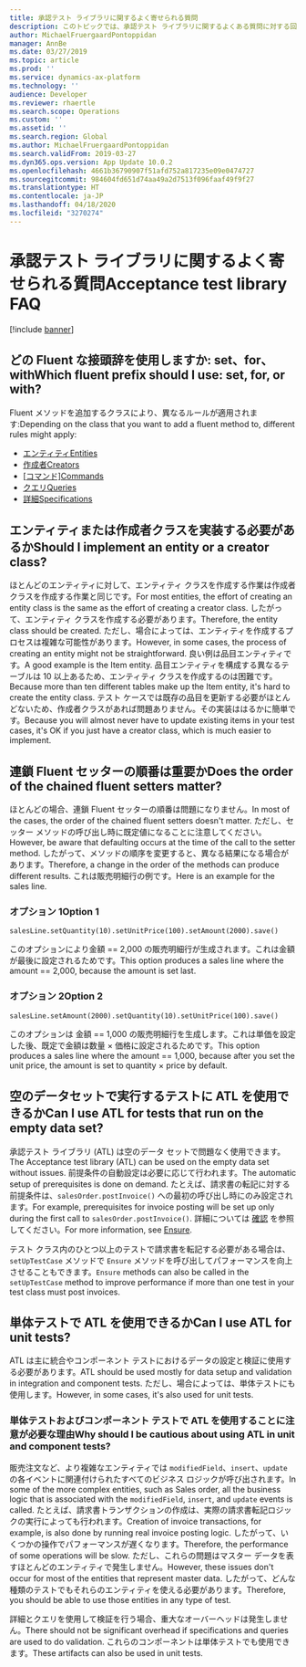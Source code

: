 ```yaml
---
title: 承認テスト ライブラリに関するよく寄せられる質問
description: このトピックでは、承認テスト ライブラリに関するよくある質問に対する回答を示します。
author: MichaelFruergaardPontoppidan
manager: AnnBe
ms.date: 03/27/2019
ms.topic: article
ms.prod: ''
ms.service: dynamics-ax-platform
ms.technology: ''
audience: Developer
ms.reviewer: rhaertle
ms.search.scope: Operations
ms.custom: ''
ms.assetid: ''
ms.search.region: Global
ms.author: MichaelFruergaardPontoppidan
ms.search.validFrom: 2019-03-27
ms.dyn365.ops.version: App Update 10.0.2
ms.openlocfilehash: 4661b36790907f51afd752a817235e09e0474727
ms.sourcegitcommit: 984604fd651d74aa49a2d7513f096faaf49f9f27
ms.translationtype: HT
ms.contentlocale: ja-JP
ms.lasthandoff: 04/18/2020
ms.locfileid: "3270274"
---
```

# <a name="acceptance-test-library-faq"></a><span data-ttu-id="d9a1d-103">承認テスト ライブラリに関するよく寄せられる質問</span><span class="sxs-lookup"><span data-stu-id="d9a1d-103">Acceptance test library FAQ</span></span>

[!include [banner](../includes/banner.md)]

## <a name="which-fluent-prefix-should-i-use-set-for-or-with"></a><span data-ttu-id="d9a1d-104">どの Fluent な接頭辞を使用しますか: set、for、with</span><span class="sxs-lookup"><span data-stu-id="d9a1d-104">Which fluent prefix should I use: set, for, or with?</span></span>

<span data-ttu-id="d9a1d-105">Fluent メソッドを追加するクラスにより、異なるルールが適用されます:</span><span class="sxs-lookup"><span data-stu-id="d9a1d-105">Depending on the class that you want to add a fluent method to, different rules might apply:</span></span>

- [<span data-ttu-id="d9a1d-106">エンティティ</span><span class="sxs-lookup"><span data-stu-id="d9a1d-106">Entities</span></span>](concepts-entities.md)
- [<span data-ttu-id="d9a1d-107">作成者</span><span class="sxs-lookup"><span data-stu-id="d9a1d-107">Creators</span></span>](concepts-creators.md)
- <span data-ttu-id="d9a1d-108">[[コマンド]](concepts-commands.md)</span><span class="sxs-lookup"><span data-stu-id="d9a1d-108">[Commands](concepts-commands.md)</span></span>
- [<span data-ttu-id="d9a1d-109">クエリ</span><span class="sxs-lookup"><span data-stu-id="d9a1d-109">Queries</span></span>](concepts-queries.md)
- [<span data-ttu-id="d9a1d-110">詳細</span><span class="sxs-lookup"><span data-stu-id="d9a1d-110">Specifications</span></span>](concepts-specifications.md)

## <a name="should-i-implement-an-entity-or-a-creator-class"></a><span data-ttu-id="d9a1d-111">エンティティまたは作成者クラスを実装する必要があるか</span><span class="sxs-lookup"><span data-stu-id="d9a1d-111">Should I implement an entity or a creator class?</span></span>

<span data-ttu-id="d9a1d-112">ほとんどのエンティティに対して、エンティティ クラスを作成する作業は作成者クラスを作成する作業と同じです。</span><span class="sxs-lookup"><span data-stu-id="d9a1d-112">For most entities, the effort of creating an entity class is the same as the effort of creating a creator class.</span></span> <span data-ttu-id="d9a1d-113">したがって、エンティティ クラスを作成する必要があります。</span><span class="sxs-lookup"><span data-stu-id="d9a1d-113">Therefore, the entity class should be created.</span></span> <span data-ttu-id="d9a1d-114">ただし、場合によっては、エンティティを作成するプロセスは複雑な可能性があります。</span><span class="sxs-lookup"><span data-stu-id="d9a1d-114">However, in some cases, the process of creating an entity might not be straightforward.</span></span> <span data-ttu-id="d9a1d-115">良い例は品目エンティティです。</span><span class="sxs-lookup"><span data-stu-id="d9a1d-115">A good example is the Item entity.</span></span> <span data-ttu-id="d9a1d-116">品目エンティティを構成する異なるテーブルは 10 以上あるため、エンティティ クラスを作成するのは困難です。</span><span class="sxs-lookup"><span data-stu-id="d9a1d-116">Because more than ten different tables make up the Item entity, it's hard to create the entity class.</span></span> <span data-ttu-id="d9a1d-117">テスト ケースでは既存の品目を更新する必要がほとんどないため、作成者クラスがあれば問題ありません。その実装ははるかに簡単です。</span><span class="sxs-lookup"><span data-stu-id="d9a1d-117">Because you will almost never have to update existing items in your test cases, it's OK if you just have a creator class, which is much easier to implement.</span></span>

## <a name="does-the-order-of-the-chained-fluent-setters-matter"></a><span data-ttu-id="d9a1d-118">連鎖 Fluent セッターの順番は重要か</span><span class="sxs-lookup"><span data-stu-id="d9a1d-118">Does the order of the chained fluent setters matter?</span></span>

<span data-ttu-id="d9a1d-119">ほとんどの場合、連鎖 Fluent セッターの順番は問題になりません。</span><span class="sxs-lookup"><span data-stu-id="d9a1d-119">In most of the cases, the order of the chained fluent setters doesn't matter.</span></span> <span data-ttu-id="d9a1d-120">ただし、セッター メソッドの呼び出し時に既定値になることに注意してください。</span><span class="sxs-lookup"><span data-stu-id="d9a1d-120">However, be aware that defaulting occurs at the time of the call to the setter method.</span></span> <span data-ttu-id="d9a1d-121">したがって、メソッドの順序を変更すると、異なる結果になる場合があります。</span><span class="sxs-lookup"><span data-stu-id="d9a1d-121">Therefore, a change in the order of the methods can produce different results.</span></span> <span data-ttu-id="d9a1d-122">これは販売明細行の例です。</span><span class="sxs-lookup"><span data-stu-id="d9a1d-122">Here is an example for the sales line.</span></span>

### <a name="option-1"></a><span data-ttu-id="d9a1d-123">オプション 1</span><span class="sxs-lookup"><span data-stu-id="d9a1d-123">Option 1</span></span>

```xpp
salesLine.setQuantity(10).setUnitPrice(100).setAmount(2000).save()
```

<span data-ttu-id="d9a1d-124">このオプションにより金額 == 2,000 の販売明細行が生成されます。これは金額が最後に設定されるためです。</span><span class="sxs-lookup"><span data-stu-id="d9a1d-124">This option produces a sales line where the amount == 2,000, because the amount is set last.</span></span>
    
### <a name="option-2"></a><span data-ttu-id="d9a1d-125">オプション 2</span><span class="sxs-lookup"><span data-stu-id="d9a1d-125">Option 2</span></span>

```xpp
salesLine.setAmount(2000).setQuantity(10).setUnitPrice(100).save()
```

<span data-ttu-id="d9a1d-126">このオプションは 金額 == 1,000 の販売明細行を生成します。これは単価を設定した後、既定で金額は数量 × 価格に設定されるためです。</span><span class="sxs-lookup"><span data-stu-id="d9a1d-126">This option produces a sales line where the amount == 1,000, because after you set the unit price, the amount is set to quantity × price by default.</span></span>

## <a name="can-i-use-atl-for-tests-that-run-on-the-empty-data-set"></a><span data-ttu-id="d9a1d-127">空のデータセットで実行するテストに ATL を使用できるか</span><span class="sxs-lookup"><span data-stu-id="d9a1d-127">Can I use ATL for tests that run on the empty data set?</span></span>

<span data-ttu-id="d9a1d-128">承認テスト ライブラリ (ATL) は空のデータ セットで問題なく使用できます。</span><span class="sxs-lookup"><span data-stu-id="d9a1d-128">The Acceptance test library (ATL) can be used on the empty data set without issues.</span></span> <span data-ttu-id="d9a1d-129">前提条件の自動設定は必要に応じて行われます。</span><span class="sxs-lookup"><span data-stu-id="d9a1d-129">The automatic setup of prerequisites is done on demand.</span></span> <span data-ttu-id="d9a1d-130">たとえば、請求書の転記に対する前提条件は、`salesOrder.postInvoice()` への最初の呼び出し時にのみ設定されます。</span><span class="sxs-lookup"><span data-stu-id="d9a1d-130">For example, prerequisites for invoice posting will be set up only during the first call to `salesOrder.postInvoice()`.</span></span> <span data-ttu-id="d9a1d-131">詳細については [確認](test-data-methods.md#ensure-methods) を参照してください。</span><span class="sxs-lookup"><span data-stu-id="d9a1d-131">For more information, see [Ensure](test-data-methods.md#ensure-methods).</span></span>

<span data-ttu-id="d9a1d-132">テスト クラス内のひとつ以上のテストで請求書を転記する必要がある場合は、`setUpTestCase` メソッドで `Ensure` メソッドを呼び出してパフォーマンスを向上させることもできます。</span><span class="sxs-lookup"><span data-stu-id="d9a1d-132">`Ensure` methods can also be called in the `setUpTestCase` method to improve performance if more than one test in your test class must post invoices.</span></span>

## <a name="can-i-use-atl-for-unit-tests"></a><span data-ttu-id="d9a1d-133">単体テストで ATL を使用できるか</span><span class="sxs-lookup"><span data-stu-id="d9a1d-133">Can I use ATL for unit tests?</span></span>

<span data-ttu-id="d9a1d-134">ATL は主に統合やコンポーネント テストにおけるデータの設定と検証に使用する必要があります。</span><span class="sxs-lookup"><span data-stu-id="d9a1d-134">ATL should be used mostly for data setup and validation in integration and component tests.</span></span> <span data-ttu-id="d9a1d-135">ただし、場合によっては、単体テストにも使用します。</span><span class="sxs-lookup"><span data-stu-id="d9a1d-135">However, in some cases, it's also used for unit tests.</span></span>

### <a name="why-should-i-be-cautious-about-using-atl-in-unit-and-component-tests"></a><span data-ttu-id="d9a1d-136">単体テストおよびコンポーネント テストで ATL を使用することに注意が必要な理由</span><span class="sxs-lookup"><span data-stu-id="d9a1d-136">Why should I be cautious about using ATL in unit and component tests?</span></span>

<span data-ttu-id="d9a1d-137">販売注文など、より複雑なエンティティでは `modifiedField`、`insert`、`update` の各イベントに関連付けられたすべてのビジネス ロジックが呼び出されます。</span><span class="sxs-lookup"><span data-stu-id="d9a1d-137">In some of the more complex entities, such as Sales order, all the business logic that is associated with the `modifiedField`, `insert`, and `update` events is called.</span></span> <span data-ttu-id="d9a1d-138">たとえば、請求書トランザクションの作成は、実際の請求書転記ロジックの実行によっても行われます。</span><span class="sxs-lookup"><span data-stu-id="d9a1d-138">Creation of invoice transactions, for example, is also done by running real invoice posting logic.</span></span> <span data-ttu-id="d9a1d-139">したがって、いくつかの操作でパフォーマンスが遅くなります。</span><span class="sxs-lookup"><span data-stu-id="d9a1d-139">Therefore, the performance of some operations will be slow.</span></span> <span data-ttu-id="d9a1d-140">ただし、これらの問題はマスター データを表すほとんどのエンティティで発生しません。</span><span class="sxs-lookup"><span data-stu-id="d9a1d-140">However, these issues don't occur for most of the entities that represent master data.</span></span> <span data-ttu-id="d9a1d-141">したがって、どんな種類のテストでもそれらのエンティティを使える必要があります。</span><span class="sxs-lookup"><span data-stu-id="d9a1d-141">Therefore, you should be able to use those entities in any type of test.</span></span>

<span data-ttu-id="d9a1d-142">詳細とクエリを使用して検証を行う場合、重大なオーバーヘッドは発生しません。</span><span class="sxs-lookup"><span data-stu-id="d9a1d-142">There should not be significant overhead if specifications and queries are used to do validation.</span></span> <span data-ttu-id="d9a1d-143">これらのコンポーネントは単体テストでも使用できます。</span><span class="sxs-lookup"><span data-stu-id="d9a1d-143">These artifacts can also be used in unit tests.</span></span>
